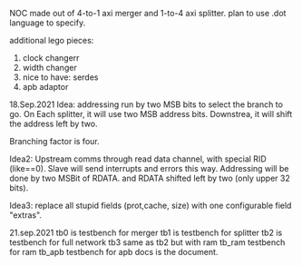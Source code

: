 
NOC made out of 4-to-1 axi merger and 1-to-4 axi splitter.
plan to use .dot language to specify.

additional lego pieces:
1. clock changerr
2. width changer
3. nice to have: serdes
4. apb adaptor


18.Sep.2021
Idea: addressing run by two MSB bits to select the branch to go.
On Each splitter, it will use two MSB address bits. Downstrea, it will shift the address left by two.

Branching factor is four. 

Idea2: 
   Upstream comms through read data channel, with special RID (like==0).
   Slave will send interrupts and errors this way.
   Addressing will be done by two MSBit of RDATA. and RDATA shifted left by two (only upper 32 bits).

Idea3:
    replace all stupid fields (prot,cache, size) with one configurable field "extras".


21.sep.2021
tb0 is testbench for merger
tb1 is testbench for splitter
tb2 is testbench for full network
tb3 same as tb2 but with ram
tb_ram testbench for ram
tb_apb testbench for apb
docs is the document.


